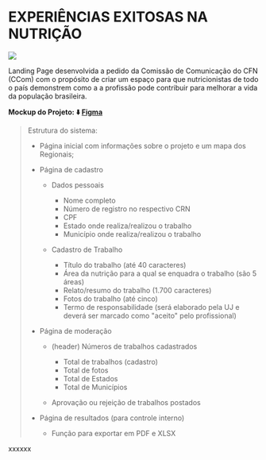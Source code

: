 # EXPERIÊNCIAS EXITOSAS NA NUTRIÇÃO

<img align="" width="" height="" src="https://brazcode.com/compartilhado/logo-cfn-branco.png">

Landing Page desenvolvida a pedido da Comissão de Comunicação do CFN (CCom) com o propósito de criar um espaço para que nutricionistas de todo o país demonstrem como a a profissão pode contribuir para melhorar a vida da população brasileira.

**Mockup do Projeto: ⬇️ [Figma](https://www.figma.com/file/hHi9rscYGoCgDl9CDzrluS/CFN---Casos-de-Experi%C3%AAcias-Exitosas?node-id=0%3A1)**

> Estrutura do sistema:
> 
> - Página inicial com informações sobre o projeto e um mapa dos Regionais;
> - Página de cadastro
>   - Dados pessoais
>     - Nome completo
>     - Número de registro no respectivo CRN
>     - CPF
>     - Estado onde realiza/realizou o trabalho
>     - Município onde realiza/realizou o trabalho
>     
>   - Cadastro de Trabalho
>     - Título do trabalho (até 40 caracteres)
>     - Área da nutrição para a qual se enquadra o trabalho (são 5 áreas)
>     - Relato/resumo do trabalho (1.700 caracteres)
>     - Fotos do trabalho (até cinco)
>     - Termo de responsabilidade (será elaborado pela UJ e deverá ser marcado como "aceito" pelo profissional)
>     
> - Página de moderação
>   - (header) Números de trabalhos cadastrados
>     - Total de trabalhos (cadastro)
>     - Total de fotos
>     - Total de Estados
>     - Total de Municípios
>     
>   - Aprovação ou rejeição de trabalhos postados
>   
> - Página de resultados (para controle interno)
>   - Função para exportar em PDF e XLSX

xxxxxx
